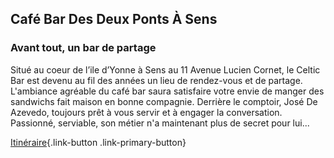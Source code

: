 ## Café Bar Des Deux Ponts À Sens

### Avant tout, un bar de partage

Situé au coeur de l’ile d’Yonne à Sens au 11 Avenue Lucien Cornet, le Celtic Bar est devenu au fil des années un lieu de rendez-vous et de partage. L'ambiance agréable du café bar saura satisfaire votre envie de manger des sandwichs fait maison en bonne compagnie. Derrière le comptoir, José De Azevedo, toujours prêt à vous servir et à engager la conversation. Passionné, serviable, son métier n'a maintenant plus de secret pour lui...

[Itinéraire](https://goo.gl/maps/NoHuKcA4fBxX5DsD9){.link-button .link-primary-button}

